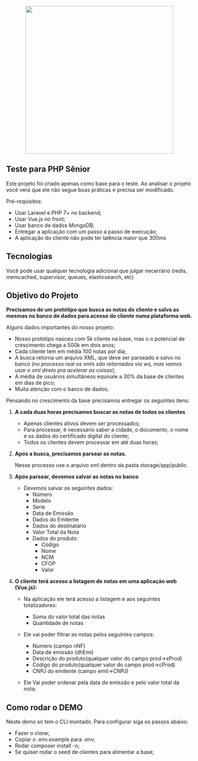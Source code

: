 <p align="center"><a href="https://www.jettax.com.br" target="_blank"><img src="https://www.jettax.com.br/wp-content/themes/jettax/img/padroes/logo_topo.png" width="400"></a></p>


## Teste para PHP Sênior 

Este projeto foi criado apenas como base para o teste. Ao analisar o projeto você verá que ele não segue boas práticas e 
precisa ser modificado.

Pré-requisitos:

- Usar Laravel e PHP 7+ no backend;
- Usar Vue.js no front;
- Usar banco de dados MongoDB;
- Entregar a aplicação com um passo a passo de execução;
- A aplicação do cliente não pode ter latência maior que 300ms

## Tecnologias

Você pode usar qualquer tecnologia adicional que julgar necerrário (redis, memcached, supervisor, queues, 
elasticsearch, etc)

## Objetivo do Projeto

**Precisamos de um protótipo que busca as notas do cliente e salva as mesmas no banco de dados para acesso do cliente 
numa plataforma web.**


Alguns dados importantes do nosso projeto:
 - Nosso protótipo nasceu com 5k cliente na base, mas o o potencial de crescimento chega a 500k em dois anos;
 - Cada cliente tem em média 100 notas por dia;
 - A busca retorna um arquivo XML, que deve ser parseado e salvo no banco (*no processo real os xmls são retornados
   via ws, mas vamos usar o xml direto pra acelerar as coisas*);
 - A média de usuários simultâneos equivale a 30% da base de clientes em dias de pico;
 - Muita atenção com o banco de dados;


Pensando no crescimento da base precisamos entregar os seguintes itens:

1. **A cada duas horas precisamos buscar as notas de todos os clientes**
    - Apenas clientes ativos devem ser processados;
    - Para processar, é necessário saber a cidade, o documento, o nome e os dados do certificado digital do cliente;
    - Todos os clientes devem processar em até duas horas;
    
    
2. **Após a busca, precisamos parsear as notas.**
   
    Nesse processo use o arquivo xml dentro da pasta storage/app/public. 


3. **Após parsear, devemos salvar as notas no banco**
    - Devemos salvar os seguintes dados:
        - Número
        - Modelo
        - Serie
        - Data de Emissão
        - Dados do Emitente
        - Dados do destinatário
        - Valor Total da Nota
        - Dados do produto:
            - Código
            - Nome
            - NCM
            - CFOP
            - Valor
    
   
4. **O cliente terá acesso a listagem de notas em uma aplicação web (Vue.js):**
    - Na aplicação ele terá acesso a listagem e aos seguintes totalizadores:
         - Soma do valor total das notas
         - Quantidade de notas
    
    - Ele vai poder filtrar as notas pelos seguintes campos:
        - Numero (campo nNF)
        - Data de emissão (dhEmi)
        - Descrição do produto(qualquer valor do campo prod->xProd)
        - Código do produto(qualquer valor do campo prod->cProd)
        - CNPJ do emitente (campo emit->CNPJ)
    
    - Ele Vai poder ordenar pela data de emissão e pelo valor total da nota;

## Como rodar o DEMO    

Neste demo só tem o CLI montado. Para configurar siga os passos abaixo:

 - Fazer o clone;
 - Copiar o .env.example para .env;  
 - Rodar composer install -o;
 - Se quiser rodar o seed de clientes para alimentar a base;
